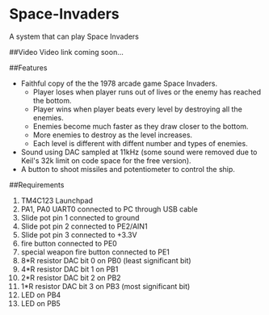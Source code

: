 # Space-Invaders
A system that can play Space Invaders

##Video
Video link coming soon...

##Features
- Faithful copy of the the 1978 arcade game Space Invaders.
  - Player loses when player runs out of lives or the enemy has reached the bottom.
  - Player wins when player beats every level by destroying all the enemies.
  - Enemies become much faster as they draw closer to the bottom.
  - More enemies to destroy as the level increases.
  - Each level is different with diffent number and types of enemies.
- Sound using DAC sampled at 11kHz (some sound were removed due to Keil's 32k limit on code space for the free version).
- A button to shoot missiles and potentiometer to control the ship.

##Requirements
1. TM4C123 Launchpad
2. PA1, PA0 UART0 connected to PC through USB cable
3. Slide pot pin 1 connected to ground
4. Slide pot pin 2 connected to PE2/AIN1
5. Slide pot pin 3 connected to +3.3V 
6. fire button connected to PE0
7. special weapon fire button connected to PE1
8. 8*R resistor DAC bit 0 on PB0 (least significant bit)
9. 4*R resistor DAC bit 1 on PB1
10. 2*R resistor DAC bit 2 on PB2
11. 1*R resistor DAC bit 3 on PB3 (most significant bit)
12. LED on PB4
13. LED on PB5
